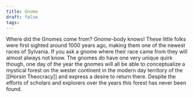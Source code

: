 ```yaml
---
title: Gnome
draft: false
tags:
---
```

 Where did the Gnomes come from? *Gnome*-body knows! These little folks were first sighted around 1000 years ago, making them one of the newest races of Sylvania. If you ask a gnome where their race came from they will almost always not know. The gnomes do have one very unique quirk though, one day of the year the gnomes will all be able to conceptualize a mystical forest on the wester continent in the modern day territory of the [[Horsin Theocracy]] and express a desire to return there. Despite the efforts of scholars and explorers over the years this forest has never been found.